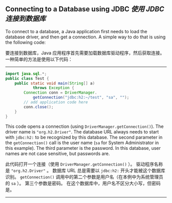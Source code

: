 ## Connecting to a Database using JDBC *使用 JDBC 连接到数据库*

To connect to a database, a Java application first needs to load the database driver, and then get a connection.
A simple way to do that is using the following code:


要连接到数据库，Java 应用程序首先需要加载数据库驱动程序，然后获取连接。
一种简单的方法是使用以下代码：

----

```java
import java.sql.*;
public class Test {
    public static void main(String[] a)
            throws Exception {
        Connection conn = DriverManager.
            getConnection("jdbc:h2:~/test", "sa", "");
        // add application code here
        conn.close();
    }
}
```

This code opens a connection (using `DriverManager.getConnection()`).
The driver name is `"org.h2.Driver"`.
The database URL always needs to start with `jdbc:h2:` to be recognized by this database.
The second parameter in the `getConnection()` call is the user name (`sa` for System Administrator in this example).
The third parameter is the password. 
In this database, user names are not case sensitive, but passwords are.


此代码打开一个连接（使用 `DriverManager.getConnection()` ）。
驱动程序名称是 `"org.h2.Driver"` 。
数据库 URL 总是需要以 `jdbc:h2:` 开头才能被这个数据库识别。
`getConnection()` 调用中的第二个参数是用户名（在本例中为系统管理员的 `sa` ）。
第三个参数是密码。
在这个数据库中，用户名不区分大小写，但密码是。

----
